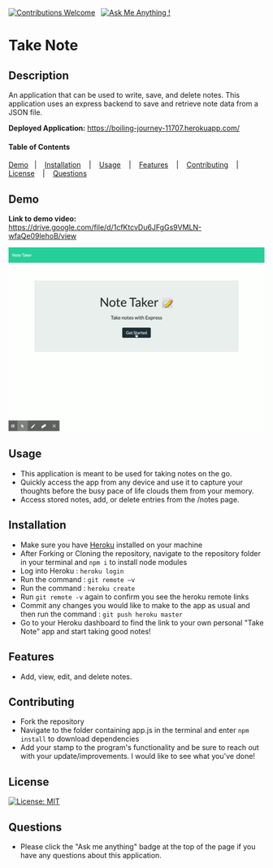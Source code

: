 [![Contributions Welcome](https://img.shields.io/badge/Contributions-Welcome-green.svg)](https://github.com/keycole)&nbsp;&nbsp;&nbsp;[![Ask Me Anything !](https://img.shields.io/badge/Ask%20me-anything-1abc9c.svg)](mailto:nicole.graiff@gmail.com)

# Take Note

## Description
 An application that can be used to write, save, and delete notes. This application uses an express backend to save and retrieve note data from a JSON file.

**Deployed Application:** https://boiling-journey-11707.herokuapp.com/

#### Table of Contents

[Demo](#demo) &nbsp;&nbsp;| &nbsp;&nbsp; [Installation](#installation) &nbsp;&nbsp; | &nbsp;&nbsp; [Usage](#usage) &nbsp;&nbsp; | &nbsp;&nbsp; [Features](#features) &nbsp;&nbsp; | &nbsp;&nbsp; [Contributing](#contributing) &nbsp;&nbsp; | &nbsp;&nbsp; [License](#license) &nbsp;&nbsp; |  &nbsp;&nbsp; [Questions](#questions)

## Demo

**Link to demo video:** https://drive.google.com/file/d/1cfKtcvDu6JFgGs9VMLN-wfaQe09lehoB/view

![Demo GIF](readmeImages/takenoteDemo.gif)

## Usage

- This application is meant to be used for taking notes on the go.
- Quickly access the app from any device and use it to capture your thoughts before the busy pace of life clouds them from your memory.
- Access stored notes, add, or delete entries from the /notes page. 

## Installation
- Make sure you have [Heroku](https://devcenter.heroku.com/articles/heroku-cli) installed on your machine
- After Forking or Cloning the repository, navigate to the repository folder in your terminal and ```npm i``` to install node modules
- Log into Heroku : ```heroku login```
- Run the command : ```git remote –v```
- Run the command : ```heroku create```
- Run ```git remote -v``` again to confirm you see the heroku remote links
- Commit any changes you would like to make to the app as usual and then run the command : ```git push heroku master```
- Go to your Heroku dashboard to find the link to your own personal "Take Note" app and start taking good notes! 

## Features
- Add, view, edit, and delete notes.

## Contributing

- Fork the repository
- Navigate to the folder containing app.js in the terminal and enter ```npm install``` to download dependencies
- Add your stamp to the program's functionality and be sure to reach out with your update/improvements. I would like to see what you've done! 

## License

[![License: MIT](https://img.shields.io/badge/License-MIT-yellow.svg)](https://opensource.org/licenses/MIT)

## Questions

- Please click the "Ask me anything" badge at the top of the page if you have any questions about this application.
